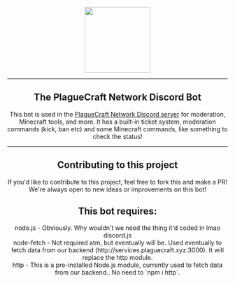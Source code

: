 <p align="center">
	<a href="https://plaguecraft.xyz">
	<img width="150" src="https://plaguecraft.xyz/assets/img/logo.png">
	</a>
</p>

<hr>

<h2 align="center">The PlagueCraft Network Discord Bot</h2>

<p align="center">This bot is used in the <a href="https://plaguecraft.xyz/discord">PlagueCraft Network Discord server</a> for moderation, Minecraft tools, and more. It has a built-in ticket system, moderation commands (kick, ban etc) and some Minecraft commands, like something to check the status!</p>

<hr>

<h2 align="center">Contributing to this project</h2>
	<p align="center">If you'd like to contribute to this project, feel free to fork this and make a PR! We're always open to new ideas or improvements on this bot!</p>

<h2 align="center">This bot requires:</h2>
<p align="center">node.js - Obviously. Why wouldn't we need the thing it'd coded in lmao<br />
discord.js<br />
node-fetch - Not required atm, but eventually will be. Used eventually to fetch data from our backend (http://services.plaguecraft.xyz:3000). It will replace the http module.<br />
http - This is a pre-installed Node.js module, currently used to fetch data from our backend.. No need to `npm i http`.</p>